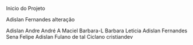 Inicio do Projeto 

Adislan Fernandes
alteração

 Adislan
 Andre
André A Maciel
Barbara-L
Barbara Leticia
Adislan Fernandes Sena
Felipe
 Adislan
Fulano de tal
Ciclano
cristiandev




